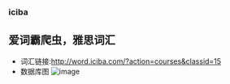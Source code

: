 ### iciba
## 爱词霸爬虫，雅思词汇

* 词汇链接:http://word.iciba.com/?action=courses&classid=15
* 数据库图 ![image](http://images.tacbin.club/QQ%E5%9B%BE%E7%89%8720200819171649.png)
